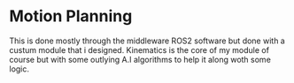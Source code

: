 # Motion Planning
This is done mostly through the middleware ROS2 software but done with a custum module that i designed. Kinematics is the core of my module of course but with some outlying A.I algorithms to help it along woth some logic.
